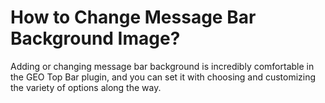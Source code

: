 
# How to Change Message Bar Background Image?

Adding or changing message bar background is incredibly comfortable in the GEO Top Bar plugin, and you can set it with choosing and customizing the variety of options along the way.
